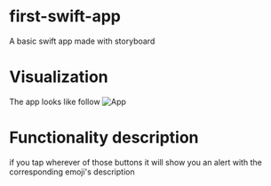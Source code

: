 # first-swift-app
A basic swift app made with storyboard

# Visualization

The app looks like follow
![App](https://www.appcoda.com/learnswift/images/helloworld/helloworld-20.png "Basic app")

# Functionality description
if you tap wherever of those buttons it will show you an alert with the corresponding emoji's description
